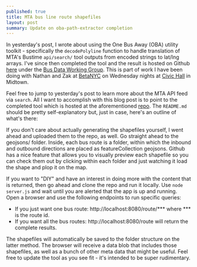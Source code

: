 ```yaml
---
published: true
title: MTA bus line route shapefiles
layout: post
summary: Update on oba-path-extractor completion
---
```



In yesterday's post, I wrote about using the One Bus Away (OBA) utility toolkit - specifically the `decodePolyline` function to handle translation of MTA's Bustime `api/search/` tool outputs from encoded strings to lat/lng arrays. I've since then completed the tool and the result is hosted on Github [here](https://github.com/Bus-Data-NYC/oba-path-extractor) under the [Bus Data Working Group](https://github.com/Bus-Data-NYC). This is part of work I have been doing with Nathan and Zak at [BetaNYC](http://betanyc.us/) on Wednesday nights at [Civic Hall](http://civichall.org/) in Midtown.

Feel free to jump to yesterday's post to learn more about the MTA API feed via `search`. All I want to accomplish with this blog post is to point to the completed tool which is hosted at the aforementioned [repo](https://github.com/Bus-Data-NYC/oba-path-extractor). The `README.md` should be pretty self-explanatory but, just in case, here's an outline of what's there:

If you don't care about actually generating the shapefiles yourself, I went ahead and uploaded them to the repo, as well. Go straight ahead to the geojsons/ folder. Inside, each bus route is a folder, within which the inbound and outbound directions are placed as featureCollection geojsons. Github has a nice feature that allows you to visually preview each shapefile so you can check them out by clicking within each folder and just watching it load the shape and plop it on the map.

If you want to "DIY" and have an interest in doing more with the content that is returned, then go ahead and clone the repo and run it locally. Use `node server.js` and wait until you are alerted that the app is up and running. Open a browser and use the following endpoints to run specific queries:

- If you just want one bus route: http://localhost:8080/route/*** where *** is the route id.
- If you want all the bus routes: http://localhost:8080/route will return the complete results.

The shapefiles will automatically be saved to the folder structure on the latter method. The browser will receive a data blob that includes those shapefiles, as well as a bunch of other meta data that might be useful. Feel free to update the tool as you see fit - it's intended to be super rudimentary.
